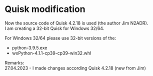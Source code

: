 # Quisk modification
Now the source code of Quisk 4.2.18 is used (the author Jim N2ADR).  
I am creating a 32-bit Quisk for Windows 32/64.

For Windows 32/64 please use 32-bit versions of the:
- python-3.9.5.exe
- wxPython-4.1.1-cp39-cp39-win32.whl

Remarks:   
27.04.2023 - I made changes according Quisk 4.2.18 (new from Jim)
